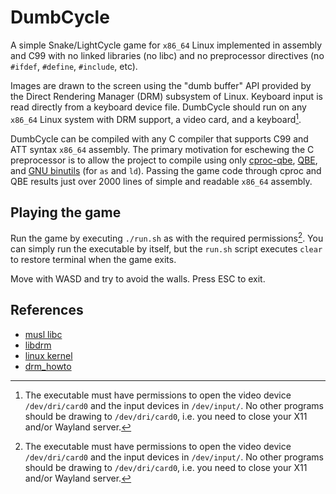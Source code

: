 # DumbCycle

A simple Snake/LightCycle game for `x86_64` Linux implemented in
assembly and C99 with no linked libraries (no libc) and no preprocessor
directives (no `#ifdef`,  `#define`, `#include`, etc).

Images are drawn to the screen using the "dumb buffer" API provided by the
Direct Rendering Manager (DRM) subsystem of Linux. Keyboard input is read
directly from a keyboard device file. DumbCycle should run on any `x86_64`
Linux system with DRM support, a video card, and a keyboard[^1]. 

DumbCycle can be compiled with any C compiler that supports C99 and ATT
syntax `x86_64` assembly. The primary motivation for eschewing the C
preprocessor is to allow the project to compile using only
[cproc-qbe][1], [QBE][2], and [GNU binutils][3] (for `as` and `ld`).
Passing the game code through cproc and QBE results just over 2000
lines of simple and readable `x86_64` assembly.

## Playing the game

Run the game by executing `./run.sh` as with the required
permissions[^1]. You can simply run the executable by itself, but the `run.sh`
script executes `clear` to restore terminal when the game exits.

Move with WASD and try to avoid the walls. Press ESC to exit.

## References

 - [musl libc][4]
 - [libdrm][5]
 - [linux kernel][6]
 - [drm\_howto][7]

 [^1]: The executable must have permissions to open the video device
    `/dev/dri/card0` and the input devices in `/dev/input/`.
    No other programs should be drawing to `/dev/dri/card0`, i.e.
    you need to close your X11 and/or Wayland server.

[1]: https://sr.ht/~mcf/cproc/
[2]: https://c9x.me/compile/
[3]: https://sourceware.org/binutils/
[4]: https://musl-libc.org
[5]: https://gitlab.freedesktop.org/mesa/drm
[6]: https://github.com/torvalds/linux
[7]: https://github.com/dranger003/drm-howto
